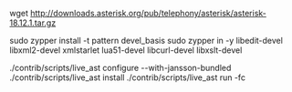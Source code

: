 wget http://downloads.asterisk.org/pub/telephony/asterisk/asterisk-18.12.1.tar.gz

sudo zypper install -t pattern devel_basis
sudo zypper in -y libedit-devel libxml2-devel xmlstarlet lua51-devel libcurl-devel libxslt-devel

./contrib/scripts/live_ast configure --with-jansson-bundled
./contrib/scripts/live_ast install
./contrib/scripts/live_ast run -fc

